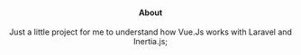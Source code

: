 <div align='center'>
<h4>About</h4>
Just a little project for me to understand how Vue.Js works with Laravel and Inertia.js;

</div>
